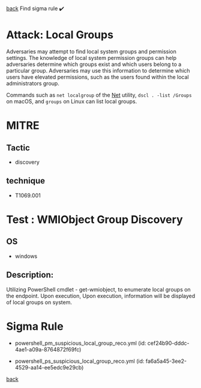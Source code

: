 
[back](../index.md)
Find sigma rule :heavy_check_mark: 

# Attack: Local Groups 

Adversaries may attempt to find local system groups and permission settings. The knowledge of local system permission groups can help adversaries determine which groups exist and which users belong to a particular group. Adversaries may use this information to determine which users have elevated permissions, such as the users found within the local administrators group.

Commands such as <code>net localgroup</code> of the [Net](https://attack.mitre.org/software/S0039) utility, <code>dscl . -list /Groups</code> on macOS, and <code>groups</code> on Linux can list local groups.

# MITRE
## Tactic
  - discovery


## technique
  - T1069.001


# Test : WMIObject Group Discovery
## OS
  - windows


## Description:
Utilizing PowerShell cmdlet - get-wmiobject, to enumerate local groups on the endpoint. Upon execution, Upon execution, information will be displayed of local groups on system.


# Sigma Rule
 - powershell_pm_suspicious_local_group_reco.yml (id: cef24b90-dddc-4ae1-a09a-8764872f69fc)

 - powershell_ps_suspicious_local_group_reco.yml (id: fa6a5a45-3ee2-4529-aa14-ee5edc9e29cb)



[back](../index.md)
